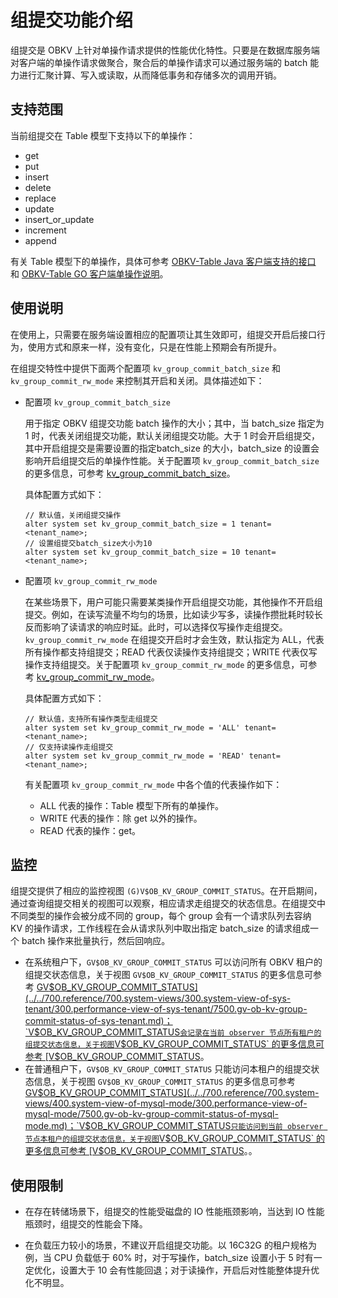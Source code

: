 # 组提交功能介绍

组提交是 OBKV 上针对单操作请求提供的性能优化特性。只要是在数据库服务端对客户端的单操作请求做聚合，聚合后的单操作请求可以通过服务端的 batch 能力进行汇聚计算、写入或读取，从而降低事务和存储多次的调用开销。

## 支持范围

当前组提交在 Table 模型下支持以下的单操作：

* get
* put
* insert
* delete
* replace
* update
* insert_or_update
* increment
* append
  
有关 Table 模型下的单操作，具体可参考 [OBKV-Table Java 客户端支持的接口](200.use-of-the-tableapi-client/210.obkv-table-interfaces.md) 和 [OBKV-Table GO 客户端单操作说明](260.tableapi-go/300.single-operating-instructions.md)。

## 使用说明

在使用上，只需要在服务端设置相应的配置项让其生效即可，组提交开启后接口行为，使用方式和原来一样，没有变化，只是在性能上预期会有所提升。

在组提交特性中提供下面两个配置项 `kv_group_commit_batch_size` 和 `kv_group_commit_rw_mode` 来控制其开启和关闭。具体描述如下：

* 配置项 `kv_group_commit_batch_size`

    用于指定 OBKV 组提交功能 batch 操作的大小；其中，当 batch_size 指定为 1 时，代表关闭组提交功能，默认关闭组提交功能。大于 1 时会开启组提交，其中开启组提交是需要设置的指定batch_size 的大小，batch_size 的设置会影响开启组提交后的单操作性能。关于配置项 `kv_group_commit_batch_size` 的更多信息，可参考 [kv_group_commit_batch_size](../../700.reference/800.configuration-items-and-system-variables/100.system-configuration-items/400.tenant-level-configuration-items/9500.kv_group_commit_batch_size.md)。

    具体配置方式如下：

    ```shell
    // 默认值，关闭组提交操作
    alter system set kv_group_commit_batch_size = 1 tenant=<tenant_name>;
    // 设置组提交batch_size大小为10
    alter system set kv_group_commit_batch_size = 10 tenant=<tenant_name>;  
    ```

* 配置项 `kv_group_commit_rw_mode`

    在某些场景下，用户可能只需要某类操作开启组提交功能，其他操作不开启组提交。例如，在读写流量不均匀的场景，比如读少写多，读操作攒批耗时较长反而影响了读请求的响应时延。此时，可以选择仅写操作走组提交。`kv_group_commit_rw_mode` 在组提交开启时才会生效，默认指定为 ALL，代表所有操作都支持组提交；READ 代表仅读操作支持组提交；WRITE 代表仅写操作支持组提交。关于配置项 `kv_group_commit_rw_mode` 的更多信息，可参考 [kv_group_commit_rw_mode](../../700.reference/800.configuration-items-and-system-variables/100.system-configuration-items/400.tenant-level-configuration-items/9600.kv_group_commit_rw_mode.md)。

    具体配置方式如下：

    ```shell
    // 默认值，支持所有操作类型走组提交
    alter system set kv_group_commit_rw_mode = 'ALL' tenant=<tenant_name>;
    // 仅支持读操作走组提交
    alter system set kv_group_commit_rw_mode = 'READ' tenant=<tenant_name>;
    ```

    有关配置项 `kv_group_commit_rw_mode` 中各个值的代表操作如下：

  * ALL 代表的操作：Table 模型下所有的单操作。
  * WRITE 代表的操作：除 get 以外的操作。
  * READ 代表的操作：get。

## 监控

组提交提供了相应的监控视图 `(G)V$OB_KV_GROUP_COMMIT_STATUS`。在开启期间，通过查询组提交相关的视图可以观察，相应请求走组提交的状态信息。在组提交中不同类型的操作会被分成不同的 group，每个 group 会有一个请求队列去容纳 KV 的操作请求，工作线程在会从请求队列中取出指定 batch_size 的请求组成一个 batch 操作来批量执行，然后回响应。

* 在系统租户下，`GV$OB_KV_GROUP_COMMIT_STATUS` 可以访问所有 OBKV 租户的组提交状态信息，关于视图 `GV$OB_KV_GROUP_COMMIT_STATUS` 的更多信息可参考 [GV$OB_KV_GROUP_COMMIT_STATUS](../../700.reference/700.system-views/300.system-view-of-sys-tenant/300.performance-view-of-sys-tenant/7500.gv-ob-kv-group-commit-status-of-sys-tenant.md)；`V$OB_KV_GROUP_COMMIT_STATUS` 会记录在当前 observer 节点所有租户的组提交状态信息，关于视图 `V$OB_KV_GROUP_COMMIT_STATUS` 的更多信息可参考 [V$OB_KV_GROUP_COMMIT_STATUS](../../700.reference/700.system-views/300.system-view-of-sys-tenant/300.performance-view-of-sys-tenant/40500.v-ob-kv-group-commit-status-of-sys-tenant.md)。
* 在普通租户下，`GV$OB_KV_GROUP_COMMIT_STATUS` 只能访问本租户的组提交状态信息，关于视图 `GV$OB_KV_GROUP_COMMIT_STATUS` 的更多信息可参考 [GV$OB_KV_GROUP_COMMIT_STATUS](../../700.reference/700.system-views/400.system-view-of-mysql-mode/300.performance-view-of-mysql-mode/7500.gv-ob-kv-group-commit-status-of-mysql-mode.md)；`V$OB_KV_GROUP_COMMIT_STATUS` 只能访问到当前 observer 节点本租户的组提交状态信息，关于视图 `V$OB_KV_GROUP_COMMIT_STATUS` 的更多信息可参考 [V$OB_KV_GROUP_COMMIT_STATUS](../../700.reference/700.system-views/400.system-view-of-mysql-mode/300.performance-view-of-mysql-mode/38000.v-ob-kv-group-commit-status-of-mysql-mode.md)。。

## 使用限制

* 在存在转储场景下，组提交的性能受磁盘的 IO 性能瓶颈影响，当达到 IO 性能瓶颈时，组提交的性能会下降。

* 在负载压力较小的场景，不建议开启组提交功能。以 16C32G 的租户规格为例，当 CPU 负载低于 60% 时，对于写操作，batch_size 设置小于 5 时有一定优化，设置大于 10 会有性能回退；对于读操作，开启后对性能整体提升优化不明显。
